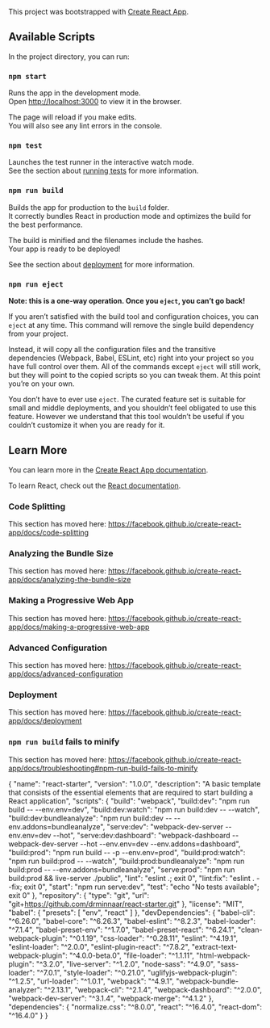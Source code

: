 This project was bootstrapped with [Create React App](https://github.com/facebook/create-react-app).

## Available Scripts

In the project directory, you can run:

### `npm start`

Runs the app in the development mode.<br>
Open [http://localhost:3000](http://localhost:3000) to view it in the browser.

The page will reload if you make edits.<br>
You will also see any lint errors in the console.

### `npm test`

Launches the test runner in the interactive watch mode.<br>
See the section about [running tests](https://facebook.github.io/create-react-app/docs/running-tests) for more information.

### `npm run build`

Builds the app for production to the `build` folder.<br>
It correctly bundles React in production mode and optimizes the build for the best performance.

The build is minified and the filenames include the hashes.<br>
Your app is ready to be deployed!

See the section about [deployment](https://facebook.github.io/create-react-app/docs/deployment) for more information.

### `npm run eject`

**Note: this is a one-way operation. Once you `eject`, you can’t go back!**

If you aren’t satisfied with the build tool and configuration choices, you can `eject` at any time. This command will remove the single build dependency from your project.

Instead, it will copy all the configuration files and the transitive dependencies (Webpack, Babel, ESLint, etc) right into your project so you have full control over them. All of the commands except `eject` will still work, but they will point to the copied scripts so you can tweak them. At this point you’re on your own.

You don’t have to ever use `eject`. The curated feature set is suitable for small and middle deployments, and you shouldn’t feel obligated to use this feature. However we understand that this tool wouldn’t be useful if you couldn’t customize it when you are ready for it.

## Learn More

You can learn more in the [Create React App documentation](https://facebook.github.io/create-react-app/docs/getting-started).

To learn React, check out the [React documentation](https://reactjs.org/).

### Code Splitting

This section has moved here: https://facebook.github.io/create-react-app/docs/code-splitting

### Analyzing the Bundle Size

This section has moved here: https://facebook.github.io/create-react-app/docs/analyzing-the-bundle-size

### Making a Progressive Web App

This section has moved here: https://facebook.github.io/create-react-app/docs/making-a-progressive-web-app

### Advanced Configuration

This section has moved here: https://facebook.github.io/create-react-app/docs/advanced-configuration

### Deployment

This section has moved here: https://facebook.github.io/create-react-app/docs/deployment

### `npm run build` fails to minify

This section has moved here: https://facebook.github.io/create-react-app/docs/troubleshooting#npm-run-build-fails-to-minify
















{
  "name": "react-starter",
  "version": "1.0.0",
  "description": "A basic template that consists of the essential elements that are required to start building a React application",
  "scripts": {
    "build": "webpack",
    "build:dev": "npm run build -- --env.env=dev",
    "build:dev:watch": "npm run build:dev -- --watch",
    "build:dev:bundleanalyze": "npm run build:dev -- --env.addons=bundleanalyze",
    "serve:dev": "webpack-dev-server --env.env=dev --hot",
    "serve:dev:dashboard": "webpack-dashboard -- webpack-dev-server --hot --env.env=dev --env.addons=dashboard",
    "build:prod": "npm run build -- -p --env.env=prod",
    "build:prod:watch": "npm run build:prod -- --watch",
    "build:prod:bundleanalyze": "npm run build:prod -- --env.addons=bundleanalyze",
    "serve:prod": "npm run build:prod && live-server ./public",
    "lint": "eslint .; exit 0",
    "lint:fix": "eslint . --fix; exit 0",
    "start": "npm run serve:dev",
    "test": "echo \"No tests available\"; exit 0"
  },
  "repository": {
    "type": "git",
    "url": "git+https://github.com/drminnaar/react-starter.git"
  },
  "license": "MIT",
  "babel": {
    "presets": [
      "env",
      "react"
    ]
  },
  "devDependencies": {
    "babel-cli": "^6.26.0",
    "babel-core": "^6.26.3",
    "babel-eslint": "^8.2.3",
    "babel-loader": "^7.1.4",
    "babel-preset-env": "^1.7.0",
    "babel-preset-react": "^6.24.1",
    "clean-webpack-plugin": "^0.1.19",
    "css-loader": "^0.28.11",
    "eslint": "^4.19.1",
    "eslint-loader": "^2.0.0",
    "eslint-plugin-react": "^7.8.2",
    "extract-text-webpack-plugin": "^4.0.0-beta.0",
    "file-loader": "^1.1.11",
    "html-webpack-plugin": "^3.2.0",
    "live-server": "^1.2.0",
    "node-sass": "^4.9.0",
    "sass-loader": "^7.0.1",
    "style-loader": "^0.21.0",
    "uglifyjs-webpack-plugin": "^1.2.5",
    "url-loader": "^1.0.1",
    "webpack": "^4.9.1",
    "webpack-bundle-analyzer": "^2.13.1",
    "webpack-cli": "^2.1.4",
    "webpack-dashboard": "^2.0.0",
    "webpack-dev-server": "^3.1.4",
    "webpack-merge": "^4.1.2"
  },
  "dependencies": {
    "normalize.css": "^8.0.0",
    "react": "^16.4.0",
    "react-dom": "^16.4.0"
  }
}

